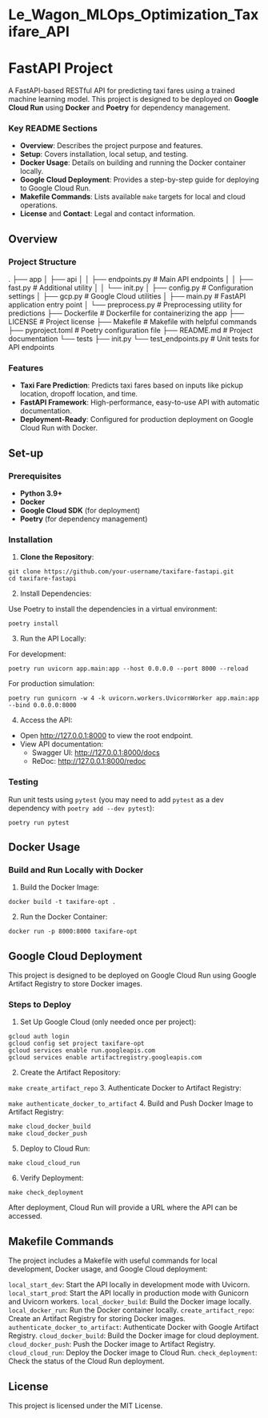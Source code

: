 # Le_Wagon_MLOps_Optimization_Taxifare_API
# FastAPI Project

A FastAPI-based RESTful API for predicting taxi fares using a trained machine learning model. This project is designed to be deployed on **Google Cloud Run** using **Docker** and **Poetry** for dependency management.

### Key README Sections

- **Overview**: Describes the project purpose and features.
- **Setup**: Covers installation, local setup, and testing.
- **Docker Usage**: Details on building and running the Docker container locally.
- **Google Cloud Deployment**: Provides a step-by-step guide for deploying to Google Cloud Run.
- **Makefile Commands**: Lists available `make` targets for local and cloud operations.
- **License** and **Contact**: Legal and contact information.

## Overview
### Project Structure
. ├── app
│ ├── api
│ │ ├── endpoints.py # Main API endpoints
│ │ ├── fast.py # Additional utility
│ │ └── init.py
│ ├── config.py # Configuration settings
│ ├── gcp.py # Google Cloud utilities
│ ├── main.py # FastAPI application entry point
│ └── preprocess.py # Preprocessing utility for predictions
├── Dockerfile # Dockerfile for containerizing the app
├── LICENSE # Project license
├── Makefile # Makefile with helpful commands
├── pyproject.toml # Poetry configuration file
├── README.md # Project documentation
└── tests
├── init.py
└── test_endpoints.py # Unit tests for API endpoints

### Features

- **Taxi Fare Prediction**: Predicts taxi fares based on inputs like pickup location, dropoff location, and time.
- **FastAPI Framework**: High-performance, easy-to-use API with automatic documentation.
- **Deployment-Ready**: Configured for production deployment on Google Cloud Run with Docker.

## Set-up
### Prerequisites

- **Python 3.9+**
- **Docker**
- **Google Cloud SDK** (for deployment)
- **Poetry** (for dependency management)

### Installation

1. **Clone the Repository**:

```
git clone https://github.com/your-username/taxifare-fastapi.git
cd taxifare-fastapi
```

2. Install Dependencies:

Use Poetry to install the dependencies in a virtual environment:

```
poetry install
```

3. Run the API Locally:

For development:

```
poetry run uvicorn app.main:app --host 0.0.0.0 --port 8000 --reload
```

For production simulation:

```
poetry run gunicorn -w 4 -k uvicorn.workers.UvicornWorker app.main:app --bind 0.0.0.0:8000
```

4. Access the API:

- Open http://127.0.0.1:8000 to view the root endpoint.
- View API documentation:
  - Swagger UI: http://127.0.0.1:8000/docs
  - ReDoc: http://127.0.0.1:8000/redoc

### Testing
Run unit tests using `pytest` (you may need to add `pytest` as a dev dependency with `poetry add --dev pytest`):

```poetry run pytest```

## Docker Usage
### Build and Run Locally with Docker
1. Build the Docker Image:

```docker build -t taxifare-opt . ```

2. Run the Docker Container:

```docker run -p 8000:8000 taxifare-opt```

## Google Cloud Deployment
This project is designed to be deployed on Google Cloud Run using Google Artifact Registry to store Docker images.

### Steps to Deploy
1. Set Up Google Cloud (only needed once per project):

```
gcloud auth login
gcloud config set project taxifare-opt
gcloud services enable run.googleapis.com
gcloud services enable artifactregistry.googleapis.com
```

2. Create the Artifact Repository:

```make create_artifact_repo```
3. Authenticate Docker to Artifact Registry:

```make authenticate_docker_to_artifact```
4. Build and Push Docker Image to Artifact Registry:

```
make cloud_docker_build
make cloud_docker_push
```

5. Deploy to Cloud Run:

```make cloud_cloud_run```

6. Verify Deployment:

```
make check_deployment
```

After deployment, Cloud Run will provide a URL where the API can be accessed.

## Makefile Commands

The project includes a Makefile with useful commands for local development, Docker usage, and Google Cloud deployment:

`local_start_dev`: Start the API locally in development mode with Uvicorn.
`local_start_prod`: Start the API locally in production mode with Gunicorn and Uvicorn workers.
`local_docker_build`: Build the Docker image locally.
`local_docker_run`: Run the Docker container locally.
`create_artifact_repo`: Create an Artifact Registry for storing Docker images.
`authenticate_docker_to_artifact`: Authenticate Docker with Google Artifact Registry.
`cloud_docker_build`: Build the Docker image for cloud deployment.
`cloud_docker_push`: Push the Docker image to Artifact Registry.
`cloud_cloud_run`: Deploy the Docker image to Cloud Run.
`check_deployment`: Check the status of the Cloud Run deployment.

## License
This project is licensed under the MIT License.
